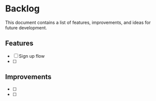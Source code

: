 # Backlog

This document contains a list of features, improvements, and ideas for future development.

## Features

- [ ] Sign up flow
- [ ]

## Improvements

- [ ]
- [ ]
